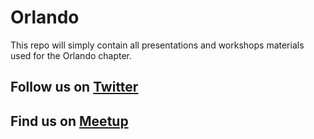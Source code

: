 # Orlando
This repo will simply contain all presentations and workshops materials used for the Orlando chapter.

## Follow us on [Twitter]( https://twitter.com/rladiesorlando)
## Find us on [Meetup](https://www.meetup.com/rladies-orlando/)
